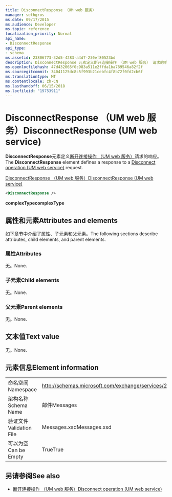 ```yaml
---
title: DisconnectResponse （UM web 服务）
manager: sethgros
ms.date: 09/17/2015
ms.audience: Developer
ms.topic: reference
localization_priority: Normal
api_name:
- DisconnectResponse
api_type:
- schema
ms.assetid: 23806773-32d5-4283-a4d7-230ef80523bd
description: DisconnectResponse 元素定义断开连接操作 （UM web 服务） 请求的响应。
ms.openlocfilehash: 47d432065f0c983a511e2ffda1ba789546a82f2f
ms.sourcegitcommit: 34041125dc8c5f993b21cebfc4f8b72f0fd2cb6f
ms.translationtype: MT
ms.contentlocale: zh-CN
ms.lasthandoff: 06/15/2018
ms.locfileid: "19753911"
---
```

# <a name="disconnectresponse-um-web-service"></a><span data-ttu-id="7aeb9-103">DisconnectResponse （UM web 服务）</span><span class="sxs-lookup"><span data-stu-id="7aeb9-103">DisconnectResponse (UM web service)</span></span>

<span data-ttu-id="7aeb9-104">**DisconnectResponse**元素定义[断开连接操作 （UM web 服务）](disconnect-operation-um-web-service.md)请求的响应。</span><span class="sxs-lookup"><span data-stu-id="7aeb9-104">The **DisconnectResponse** element defines a response to a [Disconnect operation (UM web service)](disconnect-operation-um-web-service.md) request.</span></span> 
  
[<span data-ttu-id="7aeb9-105">DisconnectResponse （UM web 服务）</span><span class="sxs-lookup"><span data-stu-id="7aeb9-105">DisconnectResponse (UM web service)</span></span>](disconnectresponse-um-web-service.md)
  
```xml
<DisconnectResponse />
```

 <span data-ttu-id="7aeb9-106">**complexType**</span><span class="sxs-lookup"><span data-stu-id="7aeb9-106">**complexType**</span></span>
## <a name="attributes-and-elements"></a><span data-ttu-id="7aeb9-107">属性和元素</span><span class="sxs-lookup"><span data-stu-id="7aeb9-107">Attributes and elements</span></span>

<span data-ttu-id="7aeb9-108">如下章节中介绍了属性、子元素和父元素。</span><span class="sxs-lookup"><span data-stu-id="7aeb9-108">The following sections describe attributes, child elements, and parent elements.</span></span>
  
### <a name="attributes"></a><span data-ttu-id="7aeb9-109">属性</span><span class="sxs-lookup"><span data-stu-id="7aeb9-109">Attributes</span></span>

<span data-ttu-id="7aeb9-110">无。</span><span class="sxs-lookup"><span data-stu-id="7aeb9-110">None.</span></span>
  
### <a name="child-elements"></a><span data-ttu-id="7aeb9-111">子元素</span><span class="sxs-lookup"><span data-stu-id="7aeb9-111">Child elements</span></span>

<span data-ttu-id="7aeb9-112">无。</span><span class="sxs-lookup"><span data-stu-id="7aeb9-112">None.</span></span>
  
### <a name="parent-elements"></a><span data-ttu-id="7aeb9-113">父元素</span><span class="sxs-lookup"><span data-stu-id="7aeb9-113">Parent elements</span></span>

<span data-ttu-id="7aeb9-114">无。</span><span class="sxs-lookup"><span data-stu-id="7aeb9-114">None.</span></span>
  
## <a name="text-value"></a><span data-ttu-id="7aeb9-115">文本值</span><span class="sxs-lookup"><span data-stu-id="7aeb9-115">Text value</span></span>

<span data-ttu-id="7aeb9-116">无。</span><span class="sxs-lookup"><span data-stu-id="7aeb9-116">None.</span></span>
  
## <a name="element-information"></a><span data-ttu-id="7aeb9-117">元素信息</span><span class="sxs-lookup"><span data-stu-id="7aeb9-117">Element information</span></span>

|||
|:-----|:-----|
|<span data-ttu-id="7aeb9-118">命名空间</span><span class="sxs-lookup"><span data-stu-id="7aeb9-118">Namespace</span></span>  <br/> |http://schemas.microsoft.com/exchange/services/2006/messages  <br/> |
|<span data-ttu-id="7aeb9-119">架构名称</span><span class="sxs-lookup"><span data-stu-id="7aeb9-119">Schema Name</span></span>  <br/> |<span data-ttu-id="7aeb9-120">邮件</span><span class="sxs-lookup"><span data-stu-id="7aeb9-120">Messages</span></span>  <br/> |
|<span data-ttu-id="7aeb9-121">验证文件</span><span class="sxs-lookup"><span data-stu-id="7aeb9-121">Validation File</span></span>  <br/> |<span data-ttu-id="7aeb9-122">Messages.xsd</span><span class="sxs-lookup"><span data-stu-id="7aeb9-122">Messages.xsd</span></span>  <br/> |
|<span data-ttu-id="7aeb9-123">可以为空</span><span class="sxs-lookup"><span data-stu-id="7aeb9-123">Can be Empty</span></span>  <br/> |<span data-ttu-id="7aeb9-124">True</span><span class="sxs-lookup"><span data-stu-id="7aeb9-124">True</span></span>  <br/> |
   
## <a name="see-also"></a><span data-ttu-id="7aeb9-125">另请参阅</span><span class="sxs-lookup"><span data-stu-id="7aeb9-125">See also</span></span>

- [<span data-ttu-id="7aeb9-126">断开连接操作 （UM web 服务）</span><span class="sxs-lookup"><span data-stu-id="7aeb9-126">Disconnect operation (UM web service)</span></span>](disconnect-operation-um-web-service.md)

